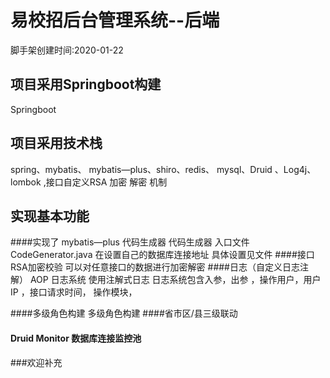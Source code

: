 # 易校招后台管理系统--后端

脚手架创建时间:2020-01-22
## 项目采用Springboot构建
Springboot
## 项目采用技术栈 
spring、mybatis、 mybatis—plus、shiro、redis、 mysql、Druid 、Log4j、lombok
,接口自定义RSA 加密 解密 机制

## 实现基本功能
####实现了 mybatis—plus 代码生成器
 代码生成器 入口文件 CodeGenerator.java
 在设置自己的数据库连接地址
 具体设置见文件
####接口RSA加密校验
可以对任意接口的数据进行加密解密
####日志（自定义日志注解）
AOP 日志系统
使用注解式日志
日志系统包含入参，出参 ，操作用户，用户 IP ，接口请求时间，
操作模块，

####多级角色构建
多级角色构建
####省市区/县三级联动
#### Druid Monitor 数据库连接监控池
###欢迎补充



